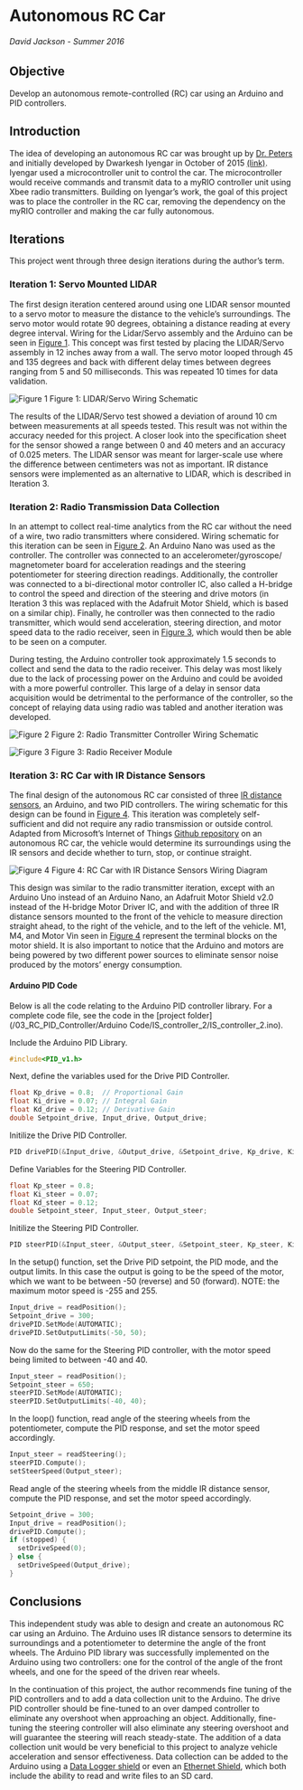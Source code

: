 # Autonomous RC Car
###### David Jackson - Summer 2016

## Objective

Develop an autonomous remote-controlled (RC) car using an Arduino and PID controllers.

## Introduction

The idea of developing an autonomous RC car was brought up by [Dr. Peters](http://dianelpeters.com/) and initially developed by Dwarkesh Iyengar in October of 2015 [(link)](http://dianelpeters.com/DSCC_2015_Development_of_a_Miniaturized_Autonomous_Vehicle.pdf). Iyengar used a microcontroller unit to control the car. The microcontroller would receive commands and transmit data to a myRIO controller unit using Xbee radio transmitters. Building on Iyengar’s work, the goal of this project was to place the controller in the RC car, removing the dependency on the myRIO controller and making the car fully autonomous.

## Iterations

This project went through three design iterations during the author’s term.

### Iteration 1: Servo Mounted LIDAR

The first design iteration centered around using one LIDAR sensor  mounted to a servo motor to measure the distance to the vehicle’s surroundings. The servo motor would rotate 90 degrees, obtaining a distance reading at every degree interval. Wiring for the Lidar/Servo assembly and the Arduino can be seen in [Figure 1](#fig-1). This concept was first tested by placing the LIDAR/Servo assembly in 12 inches away from a wall. The servo motor looped through 45 and 135 degrees and back with different delay times between degrees ranging from 5 and 50 milliseconds. This was repeated 10 times for data validation. 

<a id="fig-1"></a>
![Figure 1](/01_Lidar_Sensor_with_Servo_Test/Lidar_Sensor_Test_Setup.png)
Figure 1: LIDAR/Servo Wiring Schematic

The results of the LIDAR/Servo test showed a deviation of around 10 cm between measurements at all speeds tested. This result was not within the accuracy needed for this project. A closer look into the specification sheet for the sensor showed a range between 0 and 40 meters and an accuracy of 0.025 meters. The LIDAR sensor was meant for larger-scale use where the difference between centimeters was not as important. IR distance sensors were implemented as an alternative to LIDAR, which is described in Iteration 3.

### Iteration 2: Radio Transmission Data Collection

In an attempt to collect real-time analytics from the RC car without the need of a wire, two radio transmitters  where considered. Wiring schematic for this iteration can be seen in [Figure 2](#fig-2). An Arduino Nano was used as the controller. The controller was connected to an accelerometer/gyroscope/ magnetometer board  for acceleration readings and the steering potentiometer for steering direction readings. Additionally, the controller was connected to a bi-directional motor controller IC, also called a H-bridge to control the speed and direction of the steering and drive motors (in Iteration 3 this was replaced with the Adafruit Motor Shield, which is based on a similar chip). Finally, he controller was then connected to the radio transmitter, which would send acceleration, steering direction, and motor speed data to the radio receiver, seen in [Figure 3](#fig-3), which would then be able to be seen on a computer. 

During testing, the Arduino controller took approximately 1.5 seconds to collect and send the data to the radio receiver. This delay was most likely due to the lack of processing power on the Arduino and could be avoided with a more powerful controller. This large of a delay in sensor data acquisition would be detrimental to the performance of the controller, so the concept of relaying data using radio was tabled and another iteration was developed.
 
<a id="fig-2"></a>
![Figure 2](/02_RC_Car_with_Radio_Transmission/RC_Transmitter.png)
Figure 2: Radio Transmitter Controller Wiring Schematic
 
<a id="fig-3"></a>
![Figure 3](/02_RC_Car_with_Radio_Transmission/Receiver_bb.png)
Figure 3: Radio Receiver Module

### Iteration 3: RC Car with IR Distance Sensors

The final design of the autonomous RC car consisted of three [IR distance sensors](https://www.amazon.com/GP2Y0A21YK0F-Sharp-Distance-10-80cm-Compatible/dp/B00IMOSEJA), an Arduino, and two PID controllers. The wiring schematic for this design can be found in [Figure 4](#fig-4). This iteration was completely self-sufficient and did not require any radio transmission or outside control. Adapted from Microsoft’s Internet of Things [Github repository](https://github.com/ms-iot/wod-autorc)  on an autonomous RC car, the vehicle would determine its surroundings using the IR sensors and decide whether to turn, stop, or continue straight. 

<a id="fig-4"></a>
![Figure 4](/03_RC_PID_Controller/RC_PID_Controller.png)
Figure 4: RC Car with IR Distance Sensors Wiring Diagram 

This design was similar to the radio transmitter iteration, except with an Arduino Uno instead of an Arduino Nano, an Adafruit Motor Shield v2.0 instead of the H-bridge Motor Driver IC, and with the addition of three IR distance sensors mounted to the front of the vehicle to measure direction straight ahead, to the right of the vehicle, and to the left of the vehicle. M1, M4, and Motor Vin seen in [Figure 4](#fig-4) represent the terminal blocks on the motor shield. It is also important to notice that the Arduino and motors are being powered by two different power sources to eliminate sensor noise produced by the motors’ energy consumption. 

#### Arduino PID Code

Below is all the code relating to the Arduino PID controller library. For a complete code file, see the code in the [project folder](/03_RC_PID_Controller/Arduino Code/IS_controller_2/IS_controller_2.ino).

Include the Arduino PID Library.
```c++
#include<PID_v1.h>
```

Next, define the variables used for the Drive PID Controller.
```c++
float Kp_drive = 0.8;  // Proportional Gain
float Ki_drive = 0.07; // Integral Gain
float Kd_drive = 0.12; // Derivative Gain
double Setpoint_drive, Input_drive, Output_drive;                                       
```

Initilize the Drive PID Controller.
```c++
PID drivePID(&Input_drive, &Output_drive, &Setpoint_drive, Kp_drive, Ki_drive, Kd_drive, DIRECT);
```

Define Variables for the Steering PID Controller.
```c++
float Kp_steer = 0.8;
float Ki_steer = 0.07;
float Kd_steer = 0.12; 
double Setpoint_steer, Input_steer, Output_steer;                                       
```

Initilize the Steering PID Controller.
```c++
PID steerPID(&Input_steer, &Output_steer, &Setpoint_steer, Kp_steer, Ki_steer, Kd_steer, DIRECT);
```

In the setup() function, set the Drive PID setpoint, the PID mode, and the output limits. In this case the output is going to be the speed of the motor, which we want to be between -50 (reverse) and 50 (forward). NOTE: the maximum motor speed is -255 and 255. 
```c++
Input_drive = readPosition();
Setpoint_drive = 300;
drivePID.SetMode(AUTOMATIC);
drivePID.SetOutputLimits(-50, 50);
```

Now do the same for the Steering PID controller, with the motor speed being limited to between -40 and 40.
```c++
Input_steer = readPosition();
Setpoint_steer = 650;
steerPID.SetMode(AUTOMATIC);
steerPID.SetOutputLimits(-40, 40);
```

In the loop() function, read angle of the steering wheels from the potentiometer, compute the PID response, and set the motor speed accordingly.
```c++
Input_steer = readSteering();
steerPID.Compute();
setSteerSpeed(Output_steer);
```

Read angle of the steering wheels from the middle IR distance sensor, compute the PID response, and set the motor speed accordingly. 
```c++
Setpoint_drive = 300;
Input_drive = readPosition();
drivePID.Compute();
if (stopped) {
  setDriveSpeed(0);
} else {
  setDriveSpeed(Output_drive);
}
```

## Conclusions

This independent study was able to design and create an autonomous RC car using an Arduino. The Arduino uses IR distance sensors to determine its surroundings and a potentiometer to determine the angle of the front wheels. The Arduino PID library was successfully implemented on the Arduino using two controllers: one for the control of the angle of the front wheels, and one for the speed of the driven rear wheels. 

In the continuation of this project, the author recommends fine tuning of the PID controllers and to add a data collection unit to the Arduino. The drive PID controller should be fine-tuned to an over damped controller to eliminate any overshoot when approaching an object. Additionally, fine-tuning the steering controller will also eliminate any steering overshoot and will guarantee the steering will reach steady-state. The addition of a data collection unit would be very beneficial to this project to analyze vehicle acceleration and sensor effectiveness. Data collection can be added to the Arduino using a [Data Logger shield](https://www.amazon.com/SD-Shield-for-Arduino-v4-0/dp/B00BPGPNH8) or even an [Ethernet Shield](https://www.amazon.com/Ethernet-Shield-Network-Expansion-Arduino/dp/B00AXVX5D0/), which both include the ability to read and write files to an SD card. 
